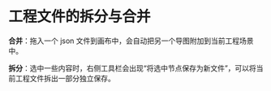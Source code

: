 # 工程文件的拆分与合并

**合并**：拖入一个 json 文件到画布中，会自动把另一个导图附加到当前工程场景中。

**拆分**：选中一些内容时，右侧工具栏会出现“将选中节点保存为新文件”，可以将当前工程文件拆出一部分独立保存。
